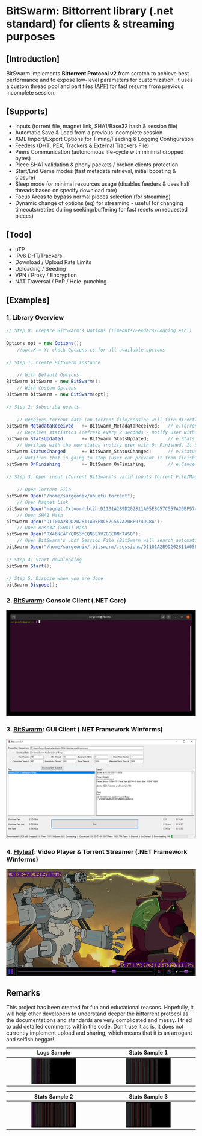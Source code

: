 # BitSwarm: Bittorrent library (.net standard) for clients & streaming purposes

## [Introduction]
BitSwarm implements __Bittorrent Protocol v2__ from scratch to achieve best performance and to expose low-level parameters for customization. It uses a custom thread pool and part files (<a href="https://github.com/SuRGeoNix/APF">APF</a>) for fast resume from previous incomplete session.

## [Supports]
* Inputs (torrent file, magnet link, SHA1/Base32 hash & session file)
* Automatic Save & Load from a previous incomplete session
* XML Import/Export Options for Timing/Feeding & Logging Configuration
* Feeders (DHT, PEX, Trackers & External Trackers File)
* Peers Communication (autonomous life-cycle with minimal dropped bytes)
* Piece SHA1 validation & phony packets / broken clients protection
* Start/End Game modes (fast metadata retrieval, initial boosting & closure)
* Sleep mode for minimal resources usage (disables feeders & uses half threads based on specify download rate)
* Focus Areas to bypass normal pieces selection (for streaming)
* Dynamic change of options (eg) for streaming - useful for changing timeouts/retries during seeking/buffering for fast resets on requested pieces)

## [Todo]
* uTP
* IPv6 DHT/Trackers
* Download / Upload Rate Limits
* Uploading / Seeding
* VPN / Proxy / Encryption
* NAT Traversal / PnP / Hole-punching

## [Examples]

### 1. Library Overview
``` c#
// Step 0: Prepare BitSwarm's Options (Timeouts/Feeders/Logging etc.)

Options opt = new Options();
	//opt.X = Y; check Options.cs for all available options

// Step 1: Create BitSwarm Instance

	// With Default Options
BitSwarm bitSwarm = new BitSwarm();
	// With Custom Options
BitSwarm bitSwarm = new BitSwarm(opt);

// Step 2: Subscribe events

	// Receives torrent data (on torrent file/session will fire directly, on magnetlink/hash will fire on metadata received - notify user with torrent detail and optionally choose which files to include)
bitSwarm.MetadataReceived   += BitSwarm_MetadataReceived; 	// e.Torrent
	// Receives statistics (refresh every 2 seconds - notify user with the current connections/bytes/speed of downloading)
bitSwarm.StatsUpdated       += BitSwarm_StatsUpdated;		// e.Stats
	// Notifies with the new status (notify user with 0: Finished, 1: Stopped, 2: Error)
bitSwarm.StatusChanged      += BitSwarm_StatusChanged;		// e.Status
	// Notifies that is going to stop (user can prevent it from finishing, by including other previously excluded files)
bitSwarm.OnFinishing        += BitSwarm_OnFinishing;		// e.Cancel

// Step 3: Open input (Current BitSwarm's valid inputs Torrent File/Magnet Link/SHA1 Hash/Base32 Hash/Session File)

	// Open Torrent File
bitSwarm.Open("/home/surgeonix/ubuntu.torrent");
	// Open Magnet Link
bitSwarm.Open("magnet:?xt=urn:btih:D1101A2B9D202811A05E8C57C557A20BF974DC8A");
	// Open SHA1 Hash
bitSwarm.Open("D1101A2B9D202811A05E8C57C557A20BF974DC8A");
	// Open Base32 (SHA1) Hash
bitSwarm.Open("RX46NCATYQRS3MCQNSEXVZGCCDNKTASQ");
	// Open BitSwarm's .bsf Session File (BitSwarm will search automatically when you provide other inputs for an existing session file based on SHA1 hash)
bitSwarm.Open("/home/surgeonix/.bitswarm/.sessions/D1101A2B9D202811A05E8C57C557A20BF974DC8A.bsf");

// Step 4: Start downloading
bitSwarm.Start();

// Step 5: Dispose when you are done
bitSwarm.Dispose();
```

### 2. <a href="https://github.com/SuRGeoNix/BitSwarm/blob/master/BitSwarm%20(Console%20Core%20Demo)/Program.cs">BitSwarm</a>: Console Client (.NET Core)
<p align="center"><img src="Images/bitswarm.gif"/></p>

### 3. <a href="https://github.com/SuRGeoNix/BitSwarm/blob/master/BitSwarm%20(WinForms%20Demo)/frmMain.cs">BitSwarm</a>: GUI Client (.NET Framework Winforms)
<p align="center"><img src="Images/bitswarm_gui.png"/></p>

### 4. <a href="https://github.com/SuRGeoNix/Flyleaf">Flyleaf</a>: Video Player & Torrent Streamer (.NET Framework Winforms)
<p align="center"><img src="Images/flyleaf.png"/></p>

## Remarks

This project has been created for fun and educational reasons. Hopefully, it will help other developers to understand deeper the bittorrent protocol as the documentations and standards are very complicated and messy. I tried to add detailed comments within the code. Don't use it as is, it does not currently implement upload and sharing, which means that it is an arrogant and selfish beggar!

| Logs Sample | Stats Sample 1 |
| :-------------:       |:-------------:            |
| <a href="Images/logs1.png"><img src="Images/logs1.png" width="50%" heigt="50%"/></a> | <a href="Images/stats1.png"><img src="Images/stats1.png" width="50%" heigt="50%"/></a> |

| Stats Sample 2 | Stats Sample 3 |
| :-------------:       |:-------------:            |
| <a href="Images/stats2.png"><img src="Images/stats2.png" width="50%" heigt="50%"/></a> | <a href="Images/stats3.png"><img src="Images/stats3.png" width="50%" heigt="50%"/></a> |